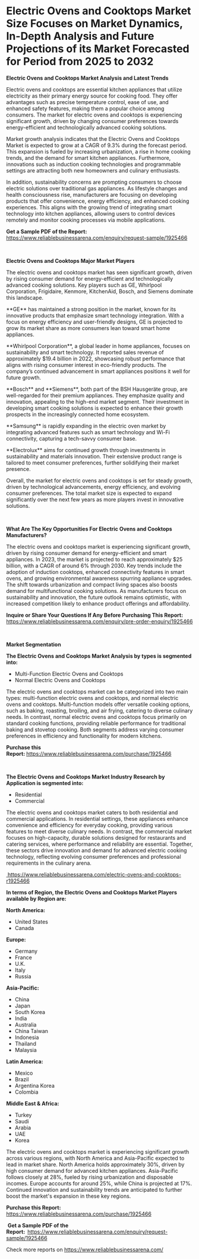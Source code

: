 <p><h1>Electric Ovens and Cooktops Market Size Focuses on Market Dynamics, In-Depth Analysis and Future Projections of its Market Forecasted for Period from 2025 to 2032</h1></p><p><strong>Electric Ovens and Cooktops Market Analysis and Latest Trends</strong></p>
<p><p>Electric ovens and cooktops are essential kitchen appliances that utilize electricity as their primary energy source for cooking food. They offer advantages such as precise temperature control, ease of use, and enhanced safety features, making them a popular choice among consumers. The market for electric ovens and cooktops is experiencing significant growth, driven by changing consumer preferences towards energy-efficient and technologically advanced cooking solutions.</p><p>Market growth analysis indicates that the Electric Ovens and Cooktops Market is expected to grow at a CAGR of 9.3% during the forecast period. This expansion is fueled by increasing urbanization, a rise in home cooking trends, and the demand for smart kitchen appliances. Furthermore, innovations such as induction cooking technologies and programmable settings are attracting both new homeowners and culinary enthusiasts.</p><p>In addition, sustainability concerns are prompting consumers to choose electric solutions over traditional gas appliances. As lifestyle changes and health consciousness rise, manufacturers are focusing on developing products that offer convenience, energy efficiency, and enhanced cooking experiences. This aligns with the growing trend of integrating smart technology into kitchen appliances, allowing users to control devices remotely and monitor cooking processes via mobile applications.</p></p>
<p><strong>Get a Sample PDF of the Report:&nbsp;</strong> <a href="https://www.reliablebusinessarena.com/enquiry/request-sample/1925466?utm_campaign=2631&utm_medium=2&utm_source=Github&utm_content=ia&utm_term=23022025&utm_id=electric-ovens-and-cooktops">https://www.reliablebusinessarena.com/enquiry/request-sample/1925466</a></p>
<p>&nbsp;</p>
<p><strong>Electric Ovens and Cooktops Major Market Players</strong></p>
<p><p>The electric ovens and cooktops market has seen significant growth, driven by rising consumer demand for energy-efficient and technologically advanced cooking solutions. Key players such as GE, Whirlpool Corporation, Frigidaire, Kenmore, KitchenAid, Bosch, and Siemens dominate this landscape.</p><p>**GE** has maintained a strong position in the market, known for its innovative products that emphasize smart technology integration. With a focus on energy efficiency and user-friendly designs, GE is projected to grow its market share as more consumers lean toward smart home appliances.</p><p>**Whirlpool Corporation**, a global leader in home appliances, focuses on sustainability and smart technology. It reported sales revenue of approximately $19.4 billion in 2022, showcasing robust performance that aligns with rising consumer interest in eco-friendly products. The company’s continued advancement in smart appliances positions it well for future growth.</p><p>**Bosch** and **Siemens**, both part of the BSH Hausgeräte group, are well-regarded for their premium appliances. They emphasize quality and innovation, appealing to the high-end market segment. Their investment in developing smart cooking solutions is expected to enhance their growth prospects in the increasingly connected home ecosystem.</p><p>**Samsung** is rapidly expanding in the electric oven market by integrating advanced features such as smart technology and Wi-Fi connectivity, capturing a tech-savvy consumer base. </p><p>**Electrolux** aims for continued growth through investments in sustainability and materials innovation. Their extensive product range is tailored to meet consumer preferences, further solidifying their market presence.</p><p>Overall, the market for electric ovens and cooktops is set for steady growth, driven by technological advancements, energy efficiency, and evolving consumer preferences. The total market size is expected to expand significantly over the next few years as more players invest in innovative solutions.</p></p>
<p>&nbsp;</p>
<p><strong>What Are The Key Opportunities For Electric Ovens and Cooktops Manufacturers?</strong></p>
<p><p>The electric ovens and cooktops market is experiencing significant growth, driven by rising consumer demand for energy-efficient and smart appliances. In 2023, the market is projected to reach approximately $25 billion, with a CAGR of around 6% through 2030. Key trends include the adoption of induction cooktops, enhanced connectivity features in smart ovens, and growing environmental awareness spurring appliance upgrades. The shift towards urbanization and compact living spaces also boosts demand for multifunctional cooking solutions. As manufacturers focus on sustainability and innovation, the future outlook remains optimistic, with increased competition likely to enhance product offerings and affordability.</p></p>
<p><strong>Inquire or Share Your Questions If Any Before Purchasing This Report:</strong> <a href="https://www.reliablebusinessarena.com/enquiry/pre-order-enquiry/1925466?utm_campaign=2631&utm_medium=2&utm_source=Github&utm_content=ia&utm_term=23022025&utm_id=electric-ovens-and-cooktops">https://www.reliablebusinessarena.com/enquiry/pre-order-enquiry/1925466</a></p>
<p>&nbsp;</p>
<p><strong>Market Segmentation</strong></p>
<p><strong>The Electric Ovens and Cooktops Market Analysis by types is segmented into:</strong></p>
<p><ul><li>Multi-Function Electric Ovens and Cooktops</li><li>Normal Electric Ovens and Cooktops</li></ul></p>
<p><p>The electric ovens and cooktops market can be categorized into two main types: multi-function electric ovens and cooktops, and normal electric ovens and cooktops. Multi-function models offer versatile cooking options, such as baking, roasting, broiling, and air frying, catering to diverse culinary needs. In contrast, normal electric ovens and cooktops focus primarily on standard cooking functions, providing reliable performance for traditional baking and stovetop cooking. Both segments address varying consumer preferences in efficiency and functionality for modern kitchens.</p></p>
<p><strong>Purchase this Report:&nbsp;</strong><a href="https://www.reliablebusinessarena.com/purchase/1925466?utm_campaign=2631&utm_medium=2&utm_source=Github&utm_content=ia&utm_term=23022025&utm_id=electric-ovens-and-cooktops">https://www.reliablebusinessarena.com/purchase/1925466</a></p>
<p>&nbsp;</p>
<p><strong>The Electric Ovens and Cooktops Market Industry Research by Application is segmented into:</strong></p>
<p><ul><li>Residential</li><li>Commercial</li></ul></p>
<p><p>The electric ovens and cooktops market caters to both residential and commercial applications. In residential settings, these appliances enhance convenience and efficiency for everyday cooking, providing various features to meet diverse culinary needs. In contrast, the commercial market focuses on high-capacity, durable solutions designed for restaurants and catering services, where performance and reliability are essential. Together, these sectors drive innovation and demand for advanced electric cooking technology, reflecting evolving consumer preferences and professional requirements in the culinary arena.</p></p>
<p><a href="https://www.reliablebusinessarena.com/electric-ovens-and-cooktops-r1925466?utm_campaign=2631&utm_medium=2&utm_source=Github&utm_content=ia&utm_term=23022025&utm_id=electric-ovens-and-cooktops">&nbsp;https://www.reliablebusinessarena.com/electric-ovens-and-cooktops-r1925466</a></p>
<p><strong>In terms of Region, the Electric Ovens and Cooktops Market Players available by Region are:</strong></p>
<p>
    <p> <strong> North America: </strong>
        <ul>
            <li>United States</li>
            <li>Canada</li>
        </ul>
        </p> 
    <p> <strong> Europe: </strong>
        <ul>
            <li>Germany</li>
            <li>France</li>
            <li>U.K.</li>
            <li>Italy</li>
            <li>Russia</li>
        </ul>
        </p> 
    <p> <strong> Asia-Pacific: </strong>
        <ul>
            <li>China</li>
            <li>Japan</li>
            <li>South Korea</li>
            <li>India</li>
            <li>Australia</li>
            <li>China Taiwan</li>
            <li>Indonesia</li>
            <li>Thailand</li>
            <li>Malaysia</li>
        </ul>
        </p> 
    <p> <strong> Latin America: </strong>
        <ul>
            <li>Mexico</li>
            <li>Brazil</li>
            <li>Argentina Korea</li>
            <li>Colombia</li>
        </ul>
        </p> 
    <p> <strong> Middle East & Africa: </strong>
        <ul>
            <li>Turkey</li>
            <li>Saudi</li>
            <li>Arabia</li>
            <li>UAE</li>
            <li>Korea</li>
        </ul>
    </p>
    </p>
<p><p>The electric ovens and cooktops market is experiencing significant growth across various regions, with North America and Asia-Pacific expected to lead in market share. North America holds approximately 30%, driven by high consumer demand for advanced kitchen appliances. Asia-Pacific follows closely at 28%, fueled by rising urbanization and disposable incomes. Europe accounts for around 25%, while China is projected at 17%. Continued innovation and sustainability trends are anticipated to further boost the market's expansion in these key regions.</p></p>
<p><strong>Purchase this Report: </strong><a href="https://www.reliablebusinessarena.com/purchase/1925466?utm_campaign=2631&utm_medium=2&utm_source=Github&utm_content=ia&utm_term=23022025&utm_id=electric-ovens-and-cooktops">https://www.reliablebusinessarena.com/purchase/1925466</a></p>
<p>&nbsp;<strong>Get a Sample PDF of the Report:&nbsp;&nbsp;</strong><a href="https://www.reliablebusinessarena.com/enquiry/request-sample/1925466?utm_campaign=2631&utm_medium=2&utm_source=Github&utm_content=ia&utm_term=23022025&utm_id=electric-ovens-and-cooktops">https://www.reliablebusinessarena.com/enquiry/request-sample/1925466</a></p>
<p><strong></strong></p>
<p>Check more reports on <a href="https://www.reliablebusinessarena.com/?utm_campaign=2631&utm_medium=2&utm_source=Github&utm_content=ia&utm_term=23022025&utm_id=electric-ovens-and-cooktops">https://www.reliablebusinessarena.com/</a></p>